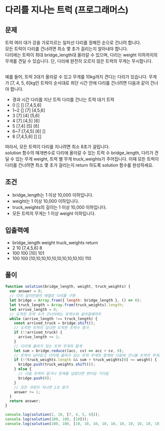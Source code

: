 # 다리를 지나는 트럭 (프로그래머스)

## 문제

트럭 여러 대가 강을 가로지르는 일차선 다리를 정해진 순으로 건너려 합니다.<br>
모든 트럭이 다리를 건너려면 최소 몇 초가 걸리는지 알아내야 합니다. <br>
다리에는 트럭이 최대 bridge_length대 올라갈 수 있으며, 다리는 weight 이하까지의 무게를 견딜 수 있습니다. 단, 다리에 완전히 오르지 않은 트럭의 무게는 무시합니다.<br><br>

예를 들어, 트럭 2대가 올라갈 수 있고 무게를 10kg까지 견디는 다리가 있습니다. 무게가 [7, 4, 5, 6]kg인 트럭이 순서대로 최단 시간 안에 다리를 건너려면 다음과 같이 건너야 합니다.

- 경과 시간	다리를 지난 트럭	다리를 건너는 트럭	대기 트럭
- 0	[]	[]	[7,4,5,6]
- 1~2	[]	[7]	[4,5,6]
- 3	[7]	[4]	[5,6]
- 4	[7]	[4,5]	[6]
- 5	[7,4]	[5]	[6]
- 6~7	[7,4,5]	[6]	[]
- 8	[7,4,5,6]	[]	[]

따라서, 모든 트럭이 다리를 지나려면 최소 8초가 걸립니다.<br>
solution 함수의 매개변수로 다리에 올라갈 수 있는 트럭 수 bridge_length, 다리가 견딜 수 있는 무게 weight, 트럭 별 무게 truck_weights가 주어집니다. 이때 모든 트럭이 다리를 건너려면 최소 몇 초가 걸리는지 return 하도록 solution 함수를 완성하세요.

## 조건

- bridge_length는 1 이상 10,000 이하입니다.
- weight는 1 이상 10,000 이하입니다.
- truck_weights의 길이는 1 이상 10,000 이하입니다.
- 모든 트럭의 무게는 1 이상 weight 이하입니다.

## 입출력예

- bridge_length	weight	truck_weights	return
- 2	10	[7,4,5,6]	8
- 100	100	[10]	101
- 100	100	[10,10,10,10,10,10,10,10,10,10]	110
  
## 풀이

```js
function solution(bridge_length, weight, truck_weights) {
  var answer = 0;
  // 다리 길이만큼의 배열로 다리를 구현
  let bridge = Array.from({ length: bridge_length }, () => 0);
  let truck_length = Array.from(truck_weights).length;
  let arrive_length = 0;
  // 도착한 트럭 수가 건너야하는 트럭수와 같아질떄까지
  while (arrive_length !== truck_length) {
    const arrived_truck = bridge.shift();
    // 도착한 트럭이 있다면 도착한 트럭수 증가
    if (!!arrived_truck) {
      arrive_length += 1;
    }
    // 다리에 올라가 있는 트럭 무게의 합계
    let sum = bridge.reduce((acc, cv) => acc + cv, 0);
    // 트럭이 남아있고 다리에 올라가 있는 트럭 무게의 합계와 다음에 건너올 트럭의 무게를 더해도 한계 이하라면 트럭을 하나 더 올림
    if (!!truck_weights.length && sum + truck_weights[0] <= weight) {
      bridge.push(truck_weights.shift());
    } else {
      // 다음 트럭이 없거나 한계를 넘었다면 한타임 기다림
      bridge.push(0);
    }
    // 모든 과정이 지나면 1초 증가
    answer += 1;
  }
  return answer;
}

console.log(solution(2, 10, [7, 4, 5, 6]));
console.log(solution(100, 100, [10]));
console.log(solution(100, 100, [10, 10, 10, 10, 10, 10, 10, 10, 10, 10]));

```